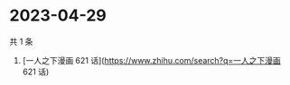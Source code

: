 # 2023-04-29

共 1 条

<!-- BEGIN -->
<!-- 最后更新时间 Sat Apr 29 2023 01:02:20 GMT+0800 (China Standard Time) -->

1. [一人之下漫画 621 话](https://www.zhihu.com/search?q=一人之下漫画 621 话)

<!-- END -->
